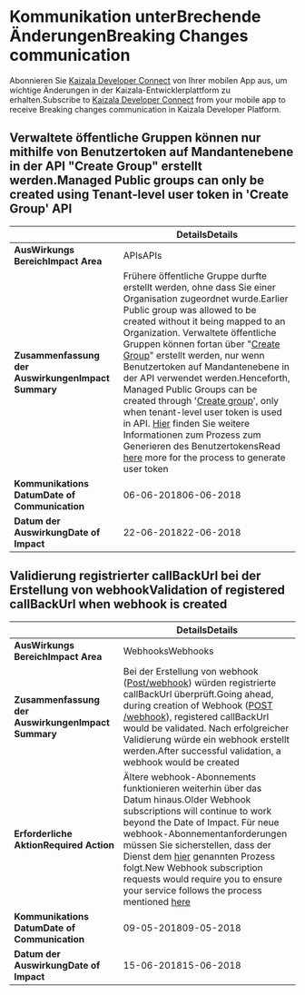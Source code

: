 # <a name="breaking-changes-communication"></a><span data-ttu-id="5e4cf-101">Kommunikation unterBrechende Änderungen</span><span class="sxs-lookup"><span data-stu-id="5e4cf-101">Breaking Changes communication</span></span>

<span data-ttu-id="5e4cf-102">Abonnieren Sie [Kaizala Developer Connect](https://join.kaiza.la/g/jwoUnTyHR_Kgrd_GuDDc1w) von Ihrer mobilen App aus, um wichtige Änderungen in der Kaizala-Entwicklerplattform zu erhalten.</span><span class="sxs-lookup"><span data-stu-id="5e4cf-102">Subscribe to [Kaizala Developer Connect](https://join.kaiza.la/g/jwoUnTyHR_Kgrd_GuDDc1w) from your mobile app to receive Breaking changes communication in Kaizala Developer Platform.</span></span>

<!---

## Deprecating Mobile Number data from Kaizala APIs & Webhooks
||Details|
|--|--|
|**Impact Area**| APIs & Webhooks |
|**Impact Summary**|Kaizala APIs & Webhooks will stop returning Mobile Number as part of reponse. It will return Kaizala userIDs, which can be used to identify unique users. List of APIs & Webhook impacted:<br> <ol><li></li>|
|**Requires Action**|3rd party developers should make necessary changes to avoid break in their solutions. During the time period between 'Date of communication' & 'Date of Impact', Kaizala APIs will return both Mobile numbers and User IDs|
|**Date of Communication**| 18-04-2018 |
|**Date of Impact**| 15-05-2018|

-->

## <a name="managed-public-groups-can-only-be-created-using-tenant-level-user-token-in-create-group-api"></a><span data-ttu-id="5e4cf-103">Verwaltete öffentliche Gruppen können nur mithilfe von Benutzertoken auf Mandantenebene in der API "Create Group" erstellt werden.</span><span class="sxs-lookup"><span data-stu-id="5e4cf-103">Managed Public groups can only be created using Tenant-level user token in 'Create Group' API</span></span>

||<span data-ttu-id="5e4cf-104">Details</span><span class="sxs-lookup"><span data-stu-id="5e4cf-104">Details</span></span>|
|--|--|
|<span data-ttu-id="5e4cf-105">**AusWirkungs Bereich**</span><span class="sxs-lookup"><span data-stu-id="5e4cf-105">**Impact Area**</span></span>| <span data-ttu-id="5e4cf-106">APIs</span><span class="sxs-lookup"><span data-stu-id="5e4cf-106">APIs</span></span> |
|<span data-ttu-id="5e4cf-107">**Zusammenfassung der Auswirkungen**</span><span class="sxs-lookup"><span data-stu-id="5e4cf-107">**Impact Summary**</span></span>| <span data-ttu-id="5e4cf-108">Frühere öffentliche Gruppe durfte erstellt werden, ohne dass Sie einer Organisation zugeordnet wurde.</span><span class="sxs-lookup"><span data-stu-id="5e4cf-108">Earlier Public group was allowed to be created without it being mapped to an Organization.</span></span> <span data-ttu-id="5e4cf-109">Verwaltete öffentliche Gruppen können fortan über "[Create Group](https://docs.microsoft.com/en-us/kaizala/connectors/groups#groups)" erstellt werden, nur wenn Benutzertoken auf Mandantenebene in der API verwendet werden.</span><span class="sxs-lookup"><span data-stu-id="5e4cf-109">Henceforth, Managed Public Groups can be created through '[Create group](https://docs.microsoft.com/en-us/kaizala/connectors/groups#groups)', only when tenant-level user token is used in API.</span></span> <span data-ttu-id="5e4cf-110">[Hier](connectors/UserToken.md) finden Sie weitere Informationen zum Prozess zum Generieren des Benutzertokens</span><span class="sxs-lookup"><span data-stu-id="5e4cf-110">Read [here](connectors/UserToken.md) more for the process to generate user token</span></span> |
|<span data-ttu-id="5e4cf-111">**Kommunikations Datum**</span><span class="sxs-lookup"><span data-stu-id="5e4cf-111">**Date of Communication**</span></span>|<span data-ttu-id="5e4cf-112">06-06-2018</span><span class="sxs-lookup"><span data-stu-id="5e4cf-112">06-06-2018</span></span>|
|<span data-ttu-id="5e4cf-113">**Datum der Auswirkung**</span><span class="sxs-lookup"><span data-stu-id="5e4cf-113">**Date of Impact**</span></span>|<span data-ttu-id="5e4cf-114">22-06-2018</span><span class="sxs-lookup"><span data-stu-id="5e4cf-114">22-06-2018</span></span>|

## <a name="validation-of-registered-callbackurl-when-webhook-is-created"></a><span data-ttu-id="5e4cf-115">Validierung registrierter callBackUrl bei der Erstellung von webhook</span><span class="sxs-lookup"><span data-stu-id="5e4cf-115">Validation of registered callBackUrl when webhook is created</span></span>

||<span data-ttu-id="5e4cf-116">Details</span><span class="sxs-lookup"><span data-stu-id="5e4cf-116">Details</span></span>|
|--|--|
|<span data-ttu-id="5e4cf-117">**AusWirkungs Bereich**</span><span class="sxs-lookup"><span data-stu-id="5e4cf-117">**Impact Area**</span></span>| <span data-ttu-id="5e4cf-118">Webhooks</span><span class="sxs-lookup"><span data-stu-id="5e4cf-118">Webhooks</span></span> |
|<span data-ttu-id="5e4cf-119">**Zusammenfassung der Auswirkungen**</span><span class="sxs-lookup"><span data-stu-id="5e4cf-119">**Impact Summary**</span></span>| <span data-ttu-id="5e4cf-120">Bei der Erstellung von webhook ([Post/webhook](https://docs.microsoft.com/en-us/kaizala/connectors/webhooks#webhook)) würden registrierte callBackUrl überprüft.</span><span class="sxs-lookup"><span data-stu-id="5e4cf-120">Going ahead, during creation of Webhook ([POST /webhook](https://docs.microsoft.com/en-us/kaizala/connectors/webhooks#webhook)), registered callBackUrl would be validated.</span></span> <span data-ttu-id="5e4cf-121">Nach erfolgreicher Validierung würde ein webhook erstellt werden.</span><span class="sxs-lookup"><span data-stu-id="5e4cf-121">After successful validation, a webhook would be created</span></span> |
|<span data-ttu-id="5e4cf-122">**Erforderliche Aktion**</span><span class="sxs-lookup"><span data-stu-id="5e4cf-122">**Required Action**</span></span>| <span data-ttu-id="5e4cf-123">Ältere webhook-Abonnements funktionieren weiterhin über das Datum hinaus.</span><span class="sxs-lookup"><span data-stu-id="5e4cf-123">Older Webhook subscriptions will continue to work beyond the Date of Impact.</span></span> <span data-ttu-id="5e4cf-124">Für neue webhook-Abonnementanforderungen müssen Sie sicherstellen, dass der Dienst dem [hier](connectors/WebHookValidaton.md) genannten Prozess folgt.</span><span class="sxs-lookup"><span data-stu-id="5e4cf-124">New Webhook subscription requests would require you to ensure your service follows the process mentioned [here](connectors/WebHookValidaton.md)</span></span> |
|<span data-ttu-id="5e4cf-125">**Kommunikations Datum**</span><span class="sxs-lookup"><span data-stu-id="5e4cf-125">**Date of Communication**</span></span>|<span data-ttu-id="5e4cf-126">09-05-2018</span><span class="sxs-lookup"><span data-stu-id="5e4cf-126">09-05-2018</span></span>|
|<span data-ttu-id="5e4cf-127">**Datum der Auswirkung**</span><span class="sxs-lookup"><span data-stu-id="5e4cf-127">**Date of Impact**</span></span>|<span data-ttu-id="5e4cf-128">15-06-2018</span><span class="sxs-lookup"><span data-stu-id="5e4cf-128">15-06-2018</span></span>|

<!---

## Webhook subscription will be cancelled, if 10 consecutive failures are received

||Details|
|--|--|
|**Impact Area**| Webhooks |
|**Impact Summary**| Subscription of WebHooks would be suspended, if Kaizala server doesn't receive success for 10 consecutive attempts. Developer will get communication regarding the same on Kaizala Developer Connect. Click here to join [Kaizala Developer Connect]()|
|**Required Action**||
|**Date of Communication**| 18-04-2018 |
|**Date of Impact**| 01-06-2018 |
-->


